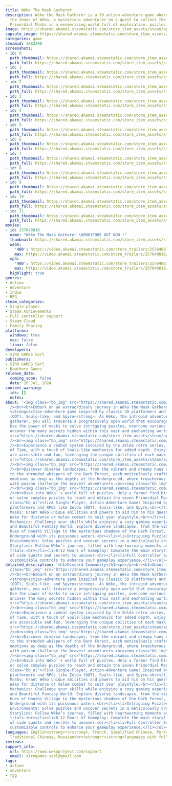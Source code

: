 ```yaml
---
title: Wéko The Mask Gatherer
description: Wéko the Mask Gatherer is a 3D action-adventure game where you step into
  the shoes of Wéko, a mysterious adventurer on a quest to collect the seven powerful
  Primordial Masks in a mesmerizing world full of exploration, puzzles, and combat.
image: https://shared.akamai.steamstatic.com/store_item_assets/steam/apps/1682290/header.jpg?t=1732185375
capsule_image: https://shared.akamai.steamstatic.com/store_item_assets/steam/apps/1682290/capsule_231x87.jpg?t=1732185375
categories: game
steamid: 1682290
screenshots:
- id: 0
  path_thumbnail: https://shared.akamai.steamstatic.com/store_item_assets/steam/apps/1682290/ss_d4b307cd4dd2e5857d638da7c90e80de8f7b35e5.600x338.jpg?t=1732185375
  path_full: https://shared.akamai.steamstatic.com/store_item_assets/steam/apps/1682290/ss_d4b307cd4dd2e5857d638da7c90e80de8f7b35e5.1920x1080.jpg?t=1732185375
- id: 1
  path_thumbnail: https://shared.akamai.steamstatic.com/store_item_assets/steam/apps/1682290/ss_0df91d827246e72d553a165cd2fb6175d552e376.600x338.jpg?t=1732185375
  path_full: https://shared.akamai.steamstatic.com/store_item_assets/steam/apps/1682290/ss_0df91d827246e72d553a165cd2fb6175d552e376.1920x1080.jpg?t=1732185375
- id: 2
  path_thumbnail: https://shared.akamai.steamstatic.com/store_item_assets/steam/apps/1682290/ss_bec7c168fa81a8db0c2e55852719c05a0b302113.600x338.jpg?t=1732185375
  path_full: https://shared.akamai.steamstatic.com/store_item_assets/steam/apps/1682290/ss_bec7c168fa81a8db0c2e55852719c05a0b302113.1920x1080.jpg?t=1732185375
- id: 3
  path_thumbnail: https://shared.akamai.steamstatic.com/store_item_assets/steam/apps/1682290/ss_8a3f794f8953a0e3f563aa08ed8f9ad39d72e633.600x338.jpg?t=1732185375
  path_full: https://shared.akamai.steamstatic.com/store_item_assets/steam/apps/1682290/ss_8a3f794f8953a0e3f563aa08ed8f9ad39d72e633.1920x1080.jpg?t=1732185375
- id: 4
  path_thumbnail: https://shared.akamai.steamstatic.com/store_item_assets/steam/apps/1682290/ss_f13dc0ee7d557d43f13e80b2c27b10a10f3c981c.600x338.jpg?t=1732185375
  path_full: https://shared.akamai.steamstatic.com/store_item_assets/steam/apps/1682290/ss_f13dc0ee7d557d43f13e80b2c27b10a10f3c981c.1920x1080.jpg?t=1732185375
- id: 5
  path_thumbnail: https://shared.akamai.steamstatic.com/store_item_assets/steam/apps/1682290/ss_5ac085e4b4aa5a94ca8e554d2edc3636de8a436b.600x338.jpg?t=1732185375
  path_full: https://shared.akamai.steamstatic.com/store_item_assets/steam/apps/1682290/ss_5ac085e4b4aa5a94ca8e554d2edc3636de8a436b.1920x1080.jpg?t=1732185375
- id: 6
  path_thumbnail: https://shared.akamai.steamstatic.com/store_item_assets/steam/apps/1682290/ss_207111e0704df8d25e06388cc12adf53de3a1edd.600x338.jpg?t=1732185375
  path_full: https://shared.akamai.steamstatic.com/store_item_assets/steam/apps/1682290/ss_207111e0704df8d25e06388cc12adf53de3a1edd.1920x1080.jpg?t=1732185375
- id: 7
  path_thumbnail: https://shared.akamai.steamstatic.com/store_item_assets/steam/apps/1682290/ss_4c7172ca3c8f6f4a4cc510ae3f9c5edd81730042.600x338.jpg?t=1732185375
  path_full: https://shared.akamai.steamstatic.com/store_item_assets/steam/apps/1682290/ss_4c7172ca3c8f6f4a4cc510ae3f9c5edd81730042.1920x1080.jpg?t=1732185375
- id: 8
  path_thumbnail: https://shared.akamai.steamstatic.com/store_item_assets/steam/apps/1682290/ss_b1c34d438947a396e9d81a7e1358fad99908dcc2.600x338.jpg?t=1732185375
  path_full: https://shared.akamai.steamstatic.com/store_item_assets/steam/apps/1682290/ss_b1c34d438947a396e9d81a7e1358fad99908dcc2.1920x1080.jpg?t=1732185375
- id: 9
  path_thumbnail: https://shared.akamai.steamstatic.com/store_item_assets/steam/apps/1682290/ss_5b89ec379b6b93bef357a6401047a7901f402dc2.600x338.jpg?t=1732185375
  path_full: https://shared.akamai.steamstatic.com/store_item_assets/steam/apps/1682290/ss_5b89ec379b6b93bef357a6401047a7901f402dc2.1920x1080.jpg?t=1732185375
- id: 10
  path_thumbnail: https://shared.akamai.steamstatic.com/store_item_assets/steam/apps/1682290/ss_e7998971976115136fdffb3396e6e454a9ff5f31.600x338.jpg?t=1732185375
  path_full: https://shared.akamai.steamstatic.com/store_item_assets/steam/apps/1682290/ss_e7998971976115136fdffb3396e6e454a9ff5f31.1920x1080.jpg?t=1732185375
- id: 11
  path_thumbnail: https://shared.akamai.steamstatic.com/store_item_assets/steam/apps/1682290/ss_0bc651cfb03e4d0bb6a870a568fe6223f6200b3e.600x338.jpg?t=1732185375
  path_full: https://shared.akamai.steamstatic.com/store_item_assets/steam/apps/1682290/ss_0bc651cfb03e4d0bb6a870a568fe6223f6200b3e.1920x1080.jpg?t=1732185375
movies:
- id: 257048816
  name: "Wéko The Mask Gatherer \U0001F98E OUT NOW !"
  thumbnail: https://shared.akamai.steamstatic.com/store_item_assets/steam/apps/257048816/movie.293x165.jpg?t=1724412277
  webm:
    '480': https://video.akamai.steamstatic.com/store_trailers/257048816/movie480_vp9.webm?t=1724412277
    max: https://video.akamai.steamstatic.com/store_trailers/257048816/movie_max_vp9.webm?t=1724412277
  mp4:
    '480': https://video.akamai.steamstatic.com/store_trailers/257048816/movie480.mp4?t=1724412277
    max: https://video.akamai.steamstatic.com/store_trailers/257048816/movie_max.mp4?t=1724412277
  highlight: true
genres:
- Action
- Adventure
- Indie
- RPG
steam_categories:
- Single-player
- Steam Achievements
- Full controller support
- Steam Cloud
- Family Sharing
platforms:
  windows: true
  mac: false
  linux: false
developers:
- SIRO GAMES Sarl
publishers:
- SIRO GAMES Sarl
- Hawthorn Games
release_date:
  coming_soon: false
  date: 26 Jul, 2024
content_warning:
  ids: []
  notes:
about: '<img class="bb_img" src="https://shared.akamai.steamstatic.com/store_item_assets/steam/apps/1682290/extras/Giff_Walking__1_.gif?t=1732185375"
  /><br><br>Embark on an extraordinary journey in Wéko the Mask Gatherer, a single-player,
  <strong>action-adventure game inspired by classic 3D platformers and RPGs like Zelda
  (OOT), Souls-like, and Spyro</strong>. As Wéko, the intrepid adventurer and mask
  gatherer, you will traverse a progressively open world that encourages discovery.
  Use the power of masks to solve intriguing puzzles, overcome various missions, and
  uncover the many secrets hidden within this vast and enchanting world.<br><img class="bb_img"
  src="https://shared.akamai.steamstatic.com/store_item_assets/steam/apps/1682290/extras/COMBAT_BANNER.png?t=1732185375"
  /><br><img class="bb_img" src="https://shared.akamai.steamstatic.com/store_item_assets/steam/apps/1682290/extras/Combat_Steam_Video__2___1_.gif?t=1732185375"
  /><br>Experience a combat system inspired by the Zelda retro series, such as Ocarina
  of Time, with a touch of Souls-like mechanics for added depth. Enjoy battles that
  are accessible and fun, leveraging the unique abilities of each mask.<br><img class="bb_img"
  src="https://shared.akamai.steamstatic.com/store_item_assets/steam/apps/1682290/extras/EXPLORE_BANNER.png?t=1732185375"
  /><br><img class="bb_img" src="https://shared.akamai.steamstatic.com/store_item_assets/steam/apps/1682290/extras/exploration.gif?t=1732185375"
  /><br>Discover diverse landscapes, from the vibrant and dreamy hues of Houshi Village
  to the shrouded whispers of the Dark Forest, each meticulously crafted to evoke
  emotions as deep as the depths of the Underground, where treacherous waters laden
  with poison challenge the bravest adventurers.<br><img class="bb_img" src="https://shared.akamai.steamstatic.com/store_item_assets/steam/apps/1682290/extras/PUZZLE_BANNER.png?t=1732185375"
  /><br><img class="bb_img" src="https://shared.akamai.steamstatic.com/store_item_assets/steam/apps/1682290/extras/Puzzle_Gif.gif?t=1732185375"
  /><br>Dive into Wéko''s world full of puzzles. Help a farmer find his missing animals
  or solve complex puzzles to reach and obtain the seven Primordial Masks.<br><br><strong>Features:</strong><br><br><ul
  class="bb_ul"><li>A Single-Player, Action-Adventure Game: Inspired by classic 3D
  platformers and RPGs like Zelda (OOT), Souls-like, and Spyro.<br></li><li>Collectible
  Masks: Grant Wéko unique abilities and powers to aid him on his quest. Customize
  Wéko for distance or melee combat to suit your playstyle.<br></li><li>Engaging Combat
  Mechanics: Challenge your skills while enjoying a cozy gaming experience.<br></li><li>Vast
  and Beautiful Fantasy World: Explore diverse landscapes, from the vibrant and dreamy
  hues of Houshi Village to the mysterious shadows of the Dark Forest, and the treacherous
  Underground with its poisonous waters.<br></li><li>Intriguing Puzzles and Detailed
  Environments: Solve puzzles and uncover secrets in a meticulously crafted world.<br></li><li>Emotional
  Storyline: Follow Wéko’s journey, filled with heartwarming moments and challenging
  trials.<br></li><li>8-12 Hours of Gameplay: Complete the main storyline with plenty
  of side quests and secrets to uncover.<br></li><li>Full Controller Support: Enjoy
  customizable controls to enhance your gameplay experience.</li></ul><br>'
detailed_description: '<h1>Discord Community</h1><p></p><br><h1>About the Game</h1><img
  class="bb_img" src="https://shared.akamai.steamstatic.com/store_item_assets/steam/apps/1682290/extras/Giff_Walking__1_.gif?t=1732185375"
  /><br><br>Embark on an extraordinary journey in Wéko the Mask Gatherer, a single-player,
  <strong>action-adventure game inspired by classic 3D platformers and RPGs like Zelda
  (OOT), Souls-like, and Spyro</strong>. As Wéko, the intrepid adventurer and mask
  gatherer, you will traverse a progressively open world that encourages discovery.
  Use the power of masks to solve intriguing puzzles, overcome various missions, and
  uncover the many secrets hidden within this vast and enchanting world.<br><img class="bb_img"
  src="https://shared.akamai.steamstatic.com/store_item_assets/steam/apps/1682290/extras/COMBAT_BANNER.png?t=1732185375"
  /><br><img class="bb_img" src="https://shared.akamai.steamstatic.com/store_item_assets/steam/apps/1682290/extras/Combat_Steam_Video__2___1_.gif?t=1732185375"
  /><br>Experience a combat system inspired by the Zelda retro series, such as Ocarina
  of Time, with a touch of Souls-like mechanics for added depth. Enjoy battles that
  are accessible and fun, leveraging the unique abilities of each mask.<br><img class="bb_img"
  src="https://shared.akamai.steamstatic.com/store_item_assets/steam/apps/1682290/extras/EXPLORE_BANNER.png?t=1732185375"
  /><br><img class="bb_img" src="https://shared.akamai.steamstatic.com/store_item_assets/steam/apps/1682290/extras/exploration.gif?t=1732185375"
  /><br>Discover diverse landscapes, from the vibrant and dreamy hues of Houshi Village
  to the shrouded whispers of the Dark Forest, each meticulously crafted to evoke
  emotions as deep as the depths of the Underground, where treacherous waters laden
  with poison challenge the bravest adventurers.<br><img class="bb_img" src="https://shared.akamai.steamstatic.com/store_item_assets/steam/apps/1682290/extras/PUZZLE_BANNER.png?t=1732185375"
  /><br><img class="bb_img" src="https://shared.akamai.steamstatic.com/store_item_assets/steam/apps/1682290/extras/Puzzle_Gif.gif?t=1732185375"
  /><br>Dive into Wéko''s world full of puzzles. Help a farmer find his missing animals
  or solve complex puzzles to reach and obtain the seven Primordial Masks.<br><br><strong>Features:</strong><br><br><ul
  class="bb_ul"><li>A Single-Player, Action-Adventure Game: Inspired by classic 3D
  platformers and RPGs like Zelda (OOT), Souls-like, and Spyro.<br></li><li>Collectible
  Masks: Grant Wéko unique abilities and powers to aid him on his quest. Customize
  Wéko for distance or melee combat to suit your playstyle.<br></li><li>Engaging Combat
  Mechanics: Challenge your skills while enjoying a cozy gaming experience.<br></li><li>Vast
  and Beautiful Fantasy World: Explore diverse landscapes, from the vibrant and dreamy
  hues of Houshi Village to the mysterious shadows of the Dark Forest, and the treacherous
  Underground with its poisonous waters.<br></li><li>Intriguing Puzzles and Detailed
  Environments: Solve puzzles and uncover secrets in a meticulously crafted world.<br></li><li>Emotional
  Storyline: Follow Wéko’s journey, filled with heartwarming moments and challenging
  trials.<br></li><li>8-12 Hours of Gameplay: Complete the main storyline with plenty
  of side quests and secrets to uncover.<br></li><li>Full Controller Support: Enjoy
  customizable controls to enhance your gameplay experience.</li></ul><br>'
languages: English<strong>*</strong>, French, Simplified Chinese, Portuguese - Brazil,
  Traditional Chinese, Russian<br><strong>*</strong>languages with full audio support
reviews:
support_info:
  url: https://www.wekoproject.com/support
  email: sirogames.sarl@gmail.com
tags:
- action
- adventure
- rpg
---
```


